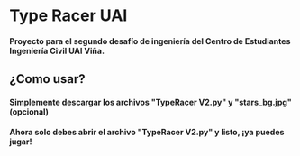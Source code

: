 # Type Racer UAI
#### Proyecto para el segundo desafío de ingeniería del Centro de Estudiantes Ingeniería Civil UAI Viña.

## ¿Como usar?
#### Simplemente descargar los archivos "TypeRacer V2.py" y "stars_bg.jpg" (opcional)
#### Ahora solo debes abrir el archivo "TypeRacer V2.py" y listo, ¡ya puedes jugar!
